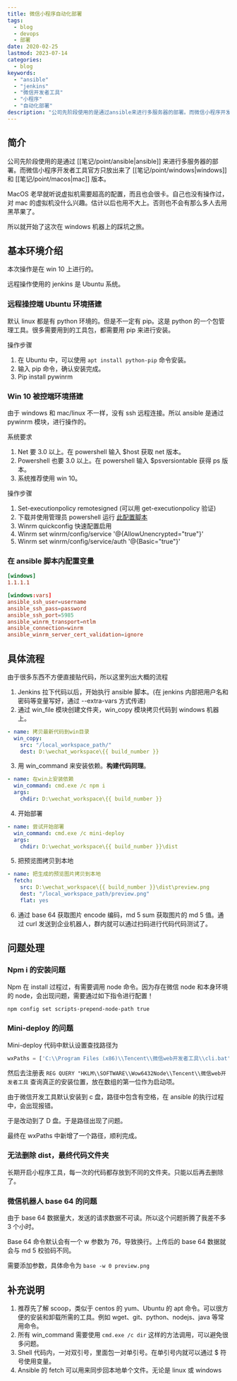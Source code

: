 ```yaml
---
title: 微信小程序自动化部署
tags:
  - blog
  - devops
  - 部署
date: 2020-02-25
lastmod: 2023-07-14
categories:
  - blog
keywords:
  - "ansible"
  - "jenkins"
  - "微信开发者工具"
  - "小程序"
  - "自动化部署"
description: "公司先阶段使用的是通过ansible来进行多服务器的部署。而微信小程序开发者工具官方只放出来了windows和mac版本。macOS老早就听说虚拟机需要超高的配置，而且也会很卡。自己也没有操作过，对mac的虚拟机没什么兴趣。估计以后也用不大上。否则也不会有那么多人去用黑苹果了。所以就开始了这次在windows机器上的踩坑之旅"
---
```


## 简介

公司先阶段使用的是通过 [[笔记/point/ansible|ansible]] 来进行多服务器的部署。而微信小程序开发者工具官方只放出来了 [[笔记/point/windows|windows]] 和 [[笔记/point/macos|mac]] 版本。

MacOS 老早就听说虚拟机需要超高的配置，而且也会很卡。自己也没有操作过，对 mac 的虚拟机没什么兴趣。估计以后也用不大上。否则也不会有那么多人去用黑苹果了。

所以就开始了这次在 windows 机器上的踩坑之旅。

## 基本环境介绍

本次操作是在 win 10 上进行的。

远程操作使用的 jenkins 是 Ubuntu 系统。

### 远程操控端 Ubuntu 环境搭建

默认 linux 都是有 python 环境的。但是不一定有 pip。这是 python 的一个包管理工具。很多需要用到的工具包，都需要用 pip 来进行安装。

操作步骤

1. 在 Ubuntu 中，可以使用 `apt install python-pip` 命令安装。
2. 输入 pip 命令，确认安装完成。
3. Pip install pywinrm

### Win 10 被控端环境搭建

由于 windows 和 mac/linux 不一样，没有 ssh 远程连接。所以 ansible 是通过 pywinrm 模块，进行操作的。

系统要求

1. Net 要 3.0 以上。在 powershell 输入 $host 获取 net 版本。
2. Powershell 也要 3.0 以上。在 powershell 输入 $psversiontable 获得 ps 版本。
3. 系统推荐使用 win 10。

操作步骤

1. Set-executionpolicy remotesigned (可以用 get-executionpolicy 验证)
2. 下载并使用管理员 powershell 运行 [此配置脚本](https://github.com/ansible/ansible/blob/devel/examples/scripts/ConfigureRemotingForAnsible.ps1)
3. Winrm quickconfig 快速配置启用
4. Winrm set winrm/config/service '@{AllowUnencrypted="true"}'
5. Winrm set winrm/config/service/auth '@{Basic="true"}'

### 在 ansible 脚本内配置变量

```toml
[windows]
1.1.1.1

[windows:vars]
ansible_ssh_user=username
ansible_ssh_pass=password
ansible_ssh_port=5985
ansible_winrm_transport=ntlm
ansible_connection=winrm
ansible_winrm_server_cert_validation=ignore
```

## 具体流程

由于很多东西不方便直接贴代码，所以这里列出大概的流程

1. Jenkins 拉下代码以后，开始执行 ansible 脚本。(在 jenkins 内部把用户名和密码等变量写好，通过 --extra-vars 方式传递)
2. 通过 win_file 模块创建文件夹，win_copy 模块拷贝代码到 windows 机器上。

```yml
- name: 拷贝最新代码到win目录
  win_copy:
    src: "/local_workspace_path/"
    dest: D:\wechat_workspace\{{ build_number }}
```

3. 用 win_command 来安装依赖。**构建代码同理**。

```yml
- name: 在win上安装依赖
  win_command: cmd.exe /c npm i
  args:
    chdir: D:\wechat_workspace\{{ build_number }}
```

4. 开始部署

```yml
- name: 尝试开始部署
  win_command: cmd.exe /c mini-deploy
  args: 
    chdir: D:\wechat_workspace\{{ build_number }}\dist
```

5. 把预览图拷贝到本地

```yml
- name: 把生成的预览图片拷贝到本地
  fetch:
    src: D:\wechat_workspace\{{ build_number }}\dist\preview.png
    dest: "/local_workspace_path/preview.png"
    flat: yes
```

6. 通过 base 64 获取图片 encode 编码，md 5 sum 获取图片的 md 5 值。通过 curl 发送到企业机器人，群内就可以通过扫码进行代码代码测试了。

## 问题处理

### Npm i 的安装问题

Npm 在 install 过程过，有需要调用 node 命令。因为存在微信 node 和本身环境的 node，会出现问题，需要通过如下指令进行配置！

```bash
npm config set scripts-prepend-node-path true
```

### Mini-deploy 的问题

Mini-deploy 代码中默认设置查找路径为

```js
wxPaths = ['C:\\Program Files (x86)\\Tencent\\微信web开发者工具\\cli.bat', 'C:\\Program Files\\Tencent\\微信web开发者工具\\cli.bat']
```

然后去注册表 `REG QUERY "HKLM\\SOFTWARE\\Wow6432Node\\Tencent\\微信web开发者工具` 查询真正的安装位置，放在数组的第一位作为启动项。

由于微信开发工具默认安装到 c 盘，路径中包含有空格，在 ansible 的执行过程中，会出现报错。

于是改动到了 D 盘。于是路径出现了问题。

最终在 wxPaths 中新增了一个路径，顺利完成。

### 无法删除 dist，最终代码文件夹

长期开启小程序工具，每一次的代码都存放到不同的文件夹。只能以后再去删除了。

### 微信机器人 base 64 的问题

由于 base 64 数据量大，发送的请求数据不可读。所以这个问题折腾了我差不多 3 个小时。

Base 64 命令默认会有一个 w 参数为 76，导致换行。上传后的 base 64 数据就会与 md 5 校验码不同。

需要添加参数，具体命令为 `base -w 0 preview.png`

## 补充说明

1. 推荐先了解 scoop，类似于 centos 的 yum、Ubuntu 的 apt 命令。可以很方便的安装和卸载所需的工具。例如 wget、git、python、nodejs、java 等常用命令。
2. 所有 win_command 需要使用 `cmd.exe /c dir` 这样的方法调用，可以避免很多问题。
3. Shell 代码内，一对双引号，里面包一对单引号。在单引号内就可以通过 $ 符号使用变量。
4. Ansible 的 fetch 可以用来同步回本地单个文件。无论是 linux 或 windows
